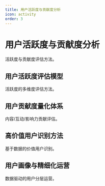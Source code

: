 ```yaml
---
title: 用户活跃度与贡献度分析
icon: activity
order: 3
---
```


# 用户活跃度与贡献度分析

活跃度与贡献度评估方法。

## 用户活跃度评估模型

活跃度的多维度评估方法。

## 用户贡献度量化体系

内容/互动/影响力贡献评估。

## 高价值用户识别方法

基于数据的价值用户识别。

## 用户画像与精细化运营

数据驱动的用户分层运营。

